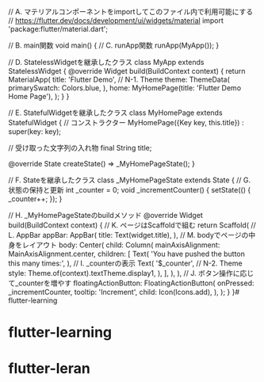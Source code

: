 // A. マテリアルコンポーネントをimportしてこのファイル内で利用可能にする
// https://flutter.dev/docs/development/ui/widgets/material
import 'package:flutter/material.dart';

// B. main関数
void main() {
  // C. runApp関数
  runApp(MyApp());
}

// D. StatelessWidgetを継承したクラス
class MyApp extends StatelessWidget {
  @override
  Widget build(BuildContext context) {
    return MaterialApp(
      title: 'Flutter Demo',
      // N-1. Theme
      theme: ThemeData(
        primarySwatch: Colors.blue,
      ),
      home: MyHomePage(title: 'Flutter Demo Home Page'),
    );
  }
}

// E. StatefulWidgetを継承したクラス
class MyHomePage extends StatefulWidget {
  // コンストラクター
  MyHomePage({Key key, this.title}) : super(key: key);

  // 受け取った文字列の入れ物
  final String title;

  @override
  State<StatefulWidget> createState() => _MyHomePageState();
}

// F. Stateを継承したクラス
class _MyHomePageState extends State<MyHomePage> {
  // G. 状態の保持と更新
  int _counter = 0;
  void _incrementCounter() {
    setState(() {
      _counter++;
    });
  }

  // H. _MyHomePageStateのbuildメソッド
  @override
  Widget build(BuildContext context) {
    // K. ページはScaffoldで組む
    return Scaffold(
      // L. AppBar
      appBar: AppBar(
        title: Text(widget.title),
      ),
      // M. bodyでページの中身をレイアウト
      body: Center(
        child: Column(
          mainAxisAlignment: MainAxisAlignment.center,
          children: <Widget>[
            Text(
              'You have pushed the button this many times:',
            ),
            // I. _counterの表示
            Text(
              '$_counter',
              // N-2. Theme
              style: Theme.of(context).textTheme.display1,
            ),
          ],
        ),
      ),
      // J. ボタン操作に応じて_counterを増やす
      floatingActionButton: FloatingActionButton(
        onPressed: _incrementCounter,
        tooltip: 'Increment',
        child: Icon(Icons.add),
      ),
    );
  }
}# flutter-learning
# flutter-learning
# flutter-leran
